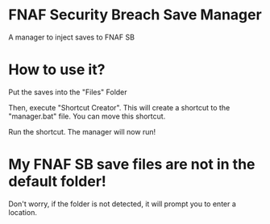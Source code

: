 # FNAF Security Breach Save Manager
A manager to inject saves to FNAF SB

# How to use it?
Put the saves into the "Files" Folder

Then, execute "Shortcut Creator". This will create a shortcut to the "manager.bat" file. You can move this shortcut.

Run the shortcut. The manager will now run!

# My FNAF SB save files are not in the default folder!

Don't worry, if the folder is not detected, it will prompt you to enter a location.
